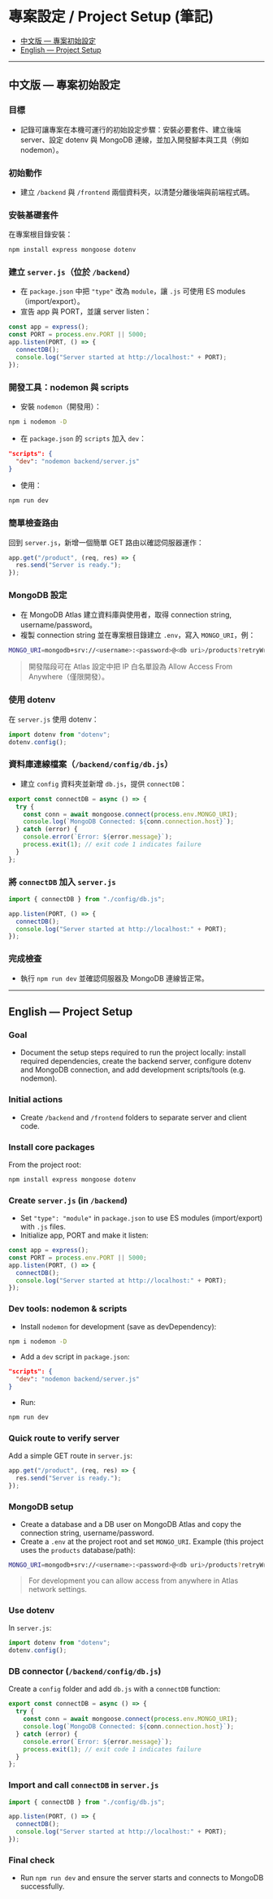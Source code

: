 # 專案設定 / Project Setup (筆記)

- [中文版 — 專案初始設定](#zh)
- [English — Project Setup](#en)

---

<a name="zh"></a>

## 中文版 — 專案初始設定

### 目標

- 記錄可讓專案在本機可運行的初始設定步驟：安裝必要套件、建立後端 server、設定 dotenv 與 MongoDB 連線，並加入開發腳本與工具（例如 nodemon）。

### 初始動作

- 建立 `/backend` 與 `/frontend` 兩個資料夾，以清楚分離後端與前端程式碼。

### 安裝基礎套件

在專案根目錄安裝：

```bash
npm install express mongoose dotenv
```

### 建立 `server.js`（位於 `/backend`）

- 在 `package.json` 中把 `"type"` 改為 `module`，讓 `.js` 可使用 ES modules（import/export）。
- 宣告 app 與 PORT，並讓 server listen：

```js
const app = express();
const PORT = process.env.PORT || 5000;
app.listen(PORT, () => {
  connectDB();
  console.log("Server started at http://localhost:" + PORT);
});
```

### 開發工具：nodemon 與 scripts

- 安裝 `nodemon`（開發用）：

```bash
npm i nodemon -D
```

- 在 `package.json` 的 `scripts` 加入 `dev`：

```json
"scripts": {
  "dev": "nodemon backend/server.js"
}
```

- 使用：

```bash
npm run dev
```

### 簡單檢查路由

回到 `server.js`，新增一個簡單 GET 路由以確認伺服器運作：

```js
app.get("/product", (req, res) => {
  res.send("Server is ready.");
});
```

### MongoDB 設定

- 在 MongoDB Atlas 建立資料庫與使用者，取得 connection string, username/password。
- 複製 connection string 並在專案根目錄建立 `.env`，寫入 `MONGO_URI`，例：

```bash
MONGO_URI=mongodb+srv://<username>:<password>@<db uri>/products?retryWrites=true&w=majority&appName=Cluster0
```

> 開發階段可在 Atlas 設定中把 IP 白名單設為 Allow Access From Anywhere（僅限開發）。

### 使用 dotenv

在 `server.js` 使用 dotenv：

```js
import dotenv from "dotenv";
dotenv.config();
```

### 資料庫連線檔案（`/backend/config/db.js`）

- 建立 `config` 資料夾並新增 `db.js`，提供 `connectDB`：

```js
export const connectDB = async () => {
  try {
    const conn = await mongoose.connect(process.env.MONGO_URI);
    console.log(`MongoDB Connected: ${conn.connection.host}`);
  } catch (error) {
    console.error(`Error: ${error.message}`);
    process.exit(1); // exit code 1 indicates failure
  }
};
```

### 將 `connectDB` 加入 `server.js`

```js
import { connectDB } from "./config/db.js";

app.listen(PORT, () => {
  connectDB();
  console.log("Server started at http://localhost:" + PORT);
});
```

### 完成檢查

- 執行 `npm run dev` 並確認伺服器及 MongoDB 連線皆正常。

---

<a name="en"></a>

## English — Project Setup

### Goal

- Document the setup steps required to run the project locally: install required dependencies, create the backend server, configure dotenv and MongoDB connection, and add development scripts/tools (e.g. nodemon).

### Initial actions

- Create `/backend` and `/frontend` folders to separate server and client code.

### Install core packages

From the project root:

```bash
npm install express mongoose dotenv
```

### Create `server.js` (in `/backend`)

- Set `"type": "module"` in `package.json` to use ES modules (import/export) with `.js` files.
- Initialize app, PORT and make it listen:

```js
const app = express();
const PORT = process.env.PORT || 5000;
app.listen(PORT, () => {
  connectDB();
  console.log("Server started at http://localhost:" + PORT);
});
```

### Dev tools: nodemon & scripts

- Install `nodemon` for development (save as devDependency):

```bash
npm i nodemon -D
```

- Add a `dev` script in `package.json`:

```json
"scripts": {
  "dev": "nodemon backend/server.js"
}
```

- Run:

```bash
npm run dev
```

### Quick route to verify server

Add a simple GET route in `server.js`:

```js
app.get("/product", (req, res) => {
  res.send("Server is ready.");
});
```

### MongoDB setup

- Create a database and a DB user on MongoDB Atlas and copy the connection string, username/password.
- Create a `.env` at the project root and set `MONGO_URI`. Example (this project uses the `products` database/path):

```bash
MONGO_URI=mongodb+srv://<username>:<password>@<db uri>/products?retryWrites=true&w=majority&appName=Cluster0
```

> For development you can allow access from anywhere in Atlas network settings.

### Use dotenv

In `server.js`:

```js
import dotenv from "dotenv";
dotenv.config();
```

### DB connector (`/backend/config/db.js`)

Create a `config` folder and add `db.js` with a `connectDB` function:

```js
export const connectDB = async () => {
  try {
    const conn = await mongoose.connect(process.env.MONGO_URI);
    console.log(`MongoDB Connected: ${conn.connection.host}`);
  } catch (error) {
    console.error(`Error: ${error.message}`);
    process.exit(1); // exit code 1 indicates failure
  }
};
```

### Import and call `connectDB` in `server.js`

```js
import { connectDB } from "./config/db.js";

app.listen(PORT, () => {
  connectDB();
  console.log("Server started at http://localhost:" + PORT);
});
```

### Final check

- Run `npm run dev` and ensure the server starts and connects to MongoDB successfully.
